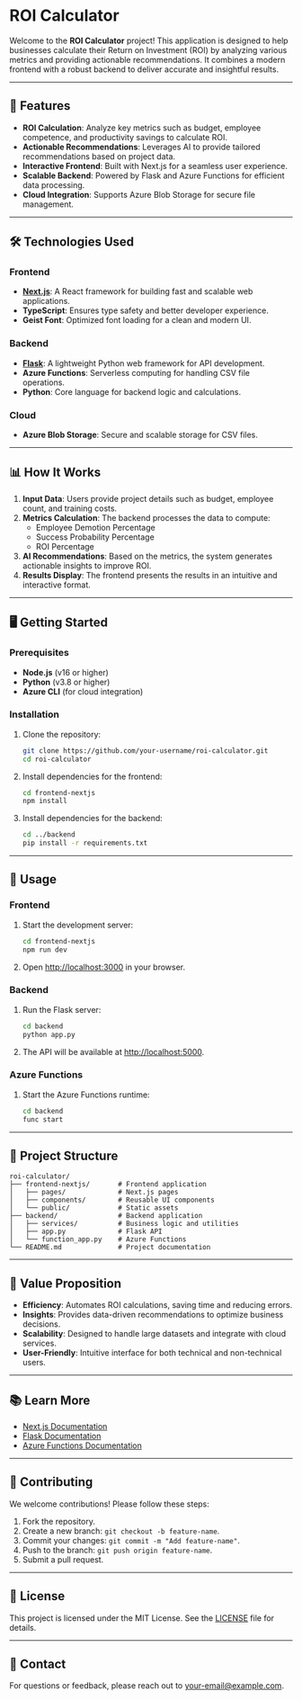 # ROI Calculator

Welcome to the **ROI Calculator** project! This application is designed to help businesses calculate their Return on Investment (ROI) by analyzing various metrics and providing actionable recommendations. It combines a modern frontend with a robust backend to deliver accurate and insightful results.

---

## 🚀 Features

- **ROI Calculation**: Analyze key metrics such as budget, employee competence, and productivity savings to calculate ROI.
- **Actionable Recommendations**: Leverages AI to provide tailored recommendations based on project data.
- **Interactive Frontend**: Built with Next.js for a seamless user experience.
- **Scalable Backend**: Powered by Flask and Azure Functions for efficient data processing.
- **Cloud Integration**: Supports Azure Blob Storage for secure file management.

---

## 🛠️ Technologies Used

### Frontend
- **[Next.js](https://nextjs.org)**: A React framework for building fast and scalable web applications.
- **TypeScript**: Ensures type safety and better developer experience.
- **Geist Font**: Optimized font loading for a clean and modern UI.

### Backend
- **[Flask](https://flask.palletsprojects.com)**: A lightweight Python web framework for API development.
- **Azure Functions**: Serverless computing for handling CSV file operations.
- **Python**: Core language for backend logic and calculations.

### Cloud
- **Azure Blob Storage**: Secure and scalable storage for CSV files.

---

## 📊 How It Works

1. **Input Data**: Users provide project details such as budget, employee count, and training costs.
2. **Metrics Calculation**: The backend processes the data to compute:
   - Employee Demotion Percentage
   - Success Probability Percentage
   - ROI Percentage
3. **AI Recommendations**: Based on the metrics, the system generates actionable insights to improve ROI.
4. **Results Display**: The frontend presents the results in an intuitive and interactive format.

---

## 🖥️ Getting Started

### Prerequisites
- **Node.js** (v16 or higher)
- **Python** (v3.8 or higher)
- **Azure CLI** (for cloud integration)

### Installation

1. Clone the repository:
   ```bash
   git clone https://github.com/your-username/roi-calculator.git
   cd roi-calculator
   ```

2. Install dependencies for the frontend:
   ```bash
   cd frontend-nextjs
   npm install
   ```

3. Install dependencies for the backend:
   ```bash
   cd ../backend
   pip install -r requirements.txt
   ```

---

## 🔧 Usage

### Frontend
1. Start the development server:
   ```bash
   cd frontend-nextjs
   npm run dev
   ```
2. Open [http://localhost:3000](http://localhost:3000) in your browser.

### Backend
1. Run the Flask server:
   ```bash
   cd backend
   python app.py
   ```
2. The API will be available at [http://localhost:5000](http://localhost:5000).

### Azure Functions
1. Start the Azure Functions runtime:
   ```bash
   cd backend
   func start
   ```

---

## 📂 Project Structure

```
roi-calculator/
├── frontend-nextjs/       # Frontend application
│   ├── pages/             # Next.js pages
│   ├── components/        # Reusable UI components
│   └── public/            # Static assets
├── backend/               # Backend application
│   ├── services/          # Business logic and utilities
│   ├── app.py             # Flask API
│   └── function_app.py    # Azure Functions
└── README.md              # Project documentation
```

---

## 🌟 Value Proposition

- **Efficiency**: Automates ROI calculations, saving time and reducing errors.
- **Insights**: Provides data-driven recommendations to optimize business decisions.
- **Scalability**: Designed to handle large datasets and integrate with cloud services.
- **User-Friendly**: Intuitive interface for both technical and non-technical users.

---

## 📚 Learn More

- [Next.js Documentation](https://nextjs.org/docs)
- [Flask Documentation](https://flask.palletsprojects.com)
- [Azure Functions Documentation](https://learn.microsoft.com/en-us/azure/azure-functions/)

---

## 🤝 Contributing

We welcome contributions! Please follow these steps:
1. Fork the repository.
2. Create a new branch: `git checkout -b feature-name`.
3. Commit your changes: `git commit -m "Add feature-name"`.
4. Push to the branch: `git push origin feature-name`.
5. Submit a pull request.

---

## 📄 License

This project is licensed under the MIT License. See the [LICENSE](LICENSE) file for details.

---

## 📧 Contact

For questions or feedback, please reach out to [your-email@example.com](mailto:your-email@example.com).

